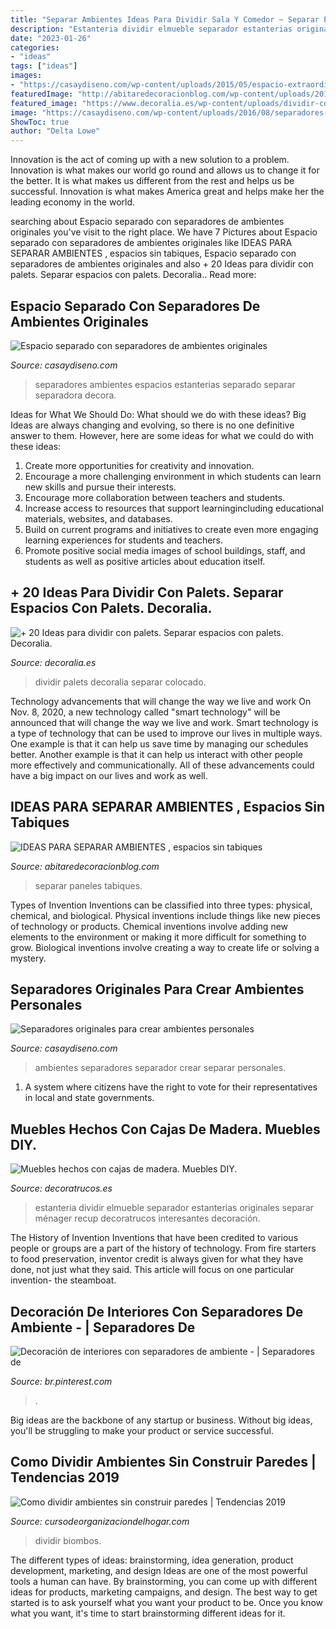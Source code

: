 ```yaml
---
title: "Separar Ambientes Ideas Para Dividir Sala Y Comedor ~ Separar Paneles Tabiques"
description: "Estanteria dividir elmueble separador estanterias originales separar ménager recup decoratrucos interesantes decoración"
date: "2023-01-26"
categories:
- "ideas"
tags: ["ideas"]
images:
- "https://casaydiseno.com/wp-content/uploads/2015/05/espacio-extraordinario-muebles-separadores-estanterias-.jpg"
featuredImage: "http://abitaredecoracionblog.com/wp-content/uploads/2017/02/db0beba1423ff4a0432e31155f154e2a.jpg"
featured_image: "https://www.decoralia.es/wp-content/uploads/dividir-con-pallets-16.jpg"
image: "https://casaydiseno.com/wp-content/uploads/2016/08/separadores-ambientes-habitaciones-diseno-salon-contemporaneo.jpg"
ShowToc: true
author: "Delta Lowe"
---
```



Innovation is the act of coming up with a new solution to a problem. Innovation is what makes our world go round and allows us to change it for the better. It is what makes us different from the rest and helps us be successful. Innovation is what makes America great and helps make her the leading economy in the world.

	

		
searching about Espacio separado con separadores de ambientes originales you've visit to the right place. We have 7 Pictures about Espacio separado con separadores de ambientes originales like IDEAS PARA SEPARAR AMBIENTES , espacios sin tabiques, Espacio separado con separadores de ambientes originales and also + 20 Ideas para dividir con palets. Separar espacios con palets. Decoralia.. Read more:
		
    
## Espacio Separado Con Separadores De Ambientes Originales

<img loading=lazy src="https://casaydiseno.com/wp-content/uploads/2015/05/espacio-extraordinario-muebles-separadores-estanterias-.jpg" onerror="this.onerror=null;this.src='https://tse4.mm.bing.net/th?id=OIP.4lObri-K_l-x6n0TgPQuAgHaHa&amp;pid=15.1';" alt="Espacio separado con separadores de ambientes originales">

_Source: casaydiseno.com_

>separadores ambientes espacios estanterias separado separar separadora decora. 

	

Ideas for What We Should Do: What should we do with these ideas?
Big Ideas are always changing and evolving, so there is no one definitive answer to them. However, here are some ideas for what we could do with these ideas: 
1. Create more opportunities for creativity and innovation. 
2. Encourage a more challenging environment in which students can learn new skills and pursue their interests. 
3. Encourage more collaboration between teachers and students. 
4. Increase access to resources that support learningincluding educational materials, websites, and databases. 
5. Build on current programs and initiatives to create even more engaging learning experiences for students and teachers. 
6. Promote positive social media images of school buildings, staff, and students as well as positive articles about education itself.

    
## + 20 Ideas Para Dividir Con Palets. Separar Espacios Con Palets. Decoralia.

<img loading=lazy src="https://www.decoralia.es/wp-content/uploads/dividir-con-pallets-16.jpg" onerror="this.onerror=null;this.src='https://tse4.mm.bing.net/th?id=OIP.JyfAZpmtbc2w6AFP7zOkmQHaE8&amp;pid=15.1';" alt="+ 20 Ideas para dividir con palets. Separar espacios con palets. Decoralia.">

_Source: decoralia.es_

>dividir palets decoralia separar colocado. 

	

Technology advancements that will change the way we live and work
On Nov. 8, 2020, a new technology called "smart technology" will be announced that will change the way we live and work. Smart technology is a type of technology that can be used to improve our lives in multiple ways. One example is that it can help us save time by managing our schedules better. Another example is that it can help us interact with other people more effectively and communicationally. All of these advancements could have a big impact on our lives and work as well.

    
## IDEAS PARA SEPARAR AMBIENTES , Espacios Sin Tabiques

<img loading=lazy src="http://abitaredecoracionblog.com/wp-content/uploads/2017/02/db0beba1423ff4a0432e31155f154e2a.jpg" onerror="this.onerror=null;this.src='https://tse1.mm.bing.net/th?id=OIP.V3ePc1ZdFeRp1ukd9DevZAHaLH&amp;pid=15.1';" alt="IDEAS PARA SEPARAR AMBIENTES , espacios sin tabiques">

_Source: abitaredecoracionblog.com_

>separar paneles tabiques. 

	

Types of Invention
Inventions can be classified into three types: physical, chemical, and biological. Physical inventions include things like new pieces of technology or products. Chemical inventions involve adding new elements to the environment or making it more difficult for something to grow. Biological inventions involve creating a way to create life or solving a mystery.

    
## Separadores Originales Para Crear Ambientes Personales

<img loading=lazy src="https://casaydiseno.com/wp-content/uploads/2016/08/separadores-ambientes-habitaciones-diseno-salon-contemporaneo.jpg" onerror="this.onerror=null;this.src='https://tse3.mm.bing.net/th?id=OIP.8lGPAGg8EhbsO59wWcOmuQHaE6&amp;pid=15.1';" alt="Separadores originales para crear ambientes personales">

_Source: casaydiseno.com_

>ambientes separadores separador crear separar personales. 

	

1. A system where citizens have the right to vote for their representatives in local and state governments.

    
## Muebles Hechos Con Cajas De Madera. Muebles DIY.

<img loading=lazy src="https://www.decoratrucos.es/wp-content/uploads/2018/09/muebles-hechos-con-cajas-de-madera-2.jpg" onerror="this.onerror=null;this.src='https://tse3.mm.bing.net/th?id=OIP.OCUlS-YXmHf9B7jqhqO41AHaKJ&amp;pid=15.1';" alt="Muebles hechos con cajas de madera. Muebles DIY.">

_Source: decoratrucos.es_

>estanteria dividir elmueble separador estanterias originales separar ménager recup decoratrucos interesantes decoración. 

	

The History of Invention
Inventions that have been credited to various people or groups are a part of the history of technology. From fire starters to food preservation, inventor credit is always given for what they have done, not just what they said. This article will focus on one particular invention- the steamboat.

    
## Decoración De Interiores Con Separadores De Ambiente - | Separadores De

<img loading=lazy src="https://i.pinimg.com/736x/24/b6/fb/24b6fb80c8007de3e4873412ad04a294.jpg" onerror="this.onerror=null;this.src='https://tse3.mm.bing.net/th?id=OIP.a9mZFUERchnvYzKKh7-JaQHaLH&amp;pid=15.1';" alt="Decoración de interiores con separadores de ambiente - | Separadores de">

_Source: br.pinterest.com_

>. 

	

Big ideas are the backbone of any startup or business. Without big ideas, you'll be struggling to make your product or service successful.

    
## Como Dividir Ambientes Sin Construir Paredes | Tendencias 2019

<img loading=lazy src="https://cursodeorganizaciondelhogar.com/wp-content/uploads/2019/04/Dividir-habitaciones-sin-paredes-con-biombos-de-madera-2.jpg" onerror="this.onerror=null;this.src='https://tse3.mm.bing.net/th?id=OIP.ZBXfnG7I47u8lO46Y3iWDwHaLG&amp;pid=15.1';" alt="Como dividir ambientes sin construir paredes | Tendencias 2019">

_Source: cursodeorganizaciondelhogar.com_

>dividir biombos. 

	

The different types of ideas: brainstorming, idea generation, product development, marketing, and design
Ideas are one of the most powerful tools a human can have. By brainstorming, you can come up with different ideas for products, marketing campaigns, and design. The best way to get started is to ask yourself what you want your product to be. Once you know what you want, it's time to start brainstorming different ideas for it.

